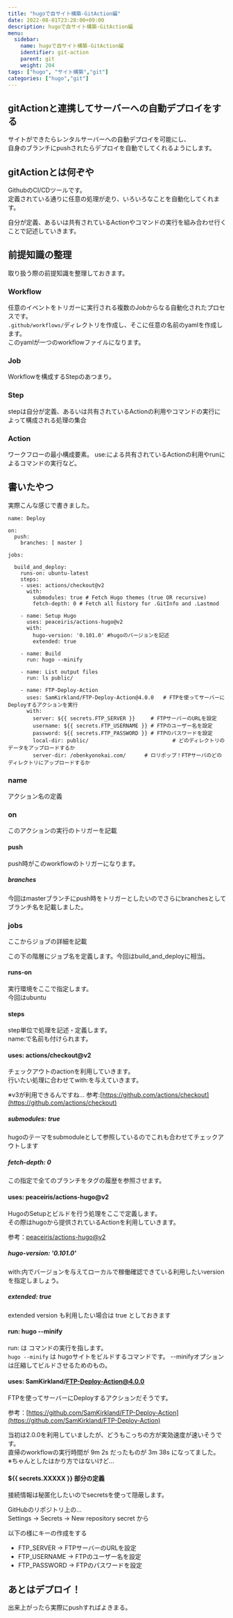 ```yaml
---
title: "hugoで自サイト構築-GitAction編"
date: 2022-08-01T23:28:00+09:00
description: hugoで自サイト構築-GitAction編
menu:
  sidebar:
    name: hugoで自サイト構築-GitAction編
    identifier: git-action
    parent: git
    weight: 204
tags: ["hugo", "サイト構築","git"]
categories: ["hugo","git"]
---
```

  
## gitActionと連携してサーバーへの自動デプロイをする
サイトができたらレンタルサーバーへの自動デプロイを可能にし、  
自身のブランチにpushされたらデプロイを自動でしてくれるようにします。  
  
## gitActionとは何ぞや  
GithubのCI/CDツールです。  
定義されている通りに任意の処理が走り、いろいろなことを自動化してくれます。  

自分が定義、あるいは共有されているActionやコマンドの実行を組み合わせ行くことで記述していきます。  

## 前提知識の整理
取り扱う際の前提知識を整理しておきます。

### Workflow
任意のイベントをトリガーに実行される複数のJobからなる自動化されたプロセスです。  
`.github/workflows/`ディレクトリを作成し、そこに任意の名前のyamlを作成します。  
このyamlが一つのworkflowファイルになります。  

### Job
Workflowを構成するStepのあつまり。  

### Step
stepは自分が定義、あるいは共有されているActionの利用やコマンドの実行によって構成される処理の集合  

### Action
ワークフローの最小構成要素。
use:による共有されているActionの利用やrunによるコマンドの実行など。

## 書いたやつ  
実際こんな感じで書きました。  
  
```console
name: Deploy

on:
  push:
    branches: [ master ]

jobs:

  build_and_deploy:
    runs-on: ubuntu-latest
    steps:
    - uses: actions/checkout@v2
      with:
        submodules: true # Fetch Hugo themes (true OR recursive)
        fetch-depth: 0 # Fetch all history for .GitInfo and .Lastmod

    - name: Setup Hugo
      uses: peaceiris/actions-hugo@v2
      with:
        hugo-version: '0.101.0' #hugoのバージョンを記述
        extended: true

    - name: Build
      run: hugo --minify

    - name: List output files
      run: ls public/

    - name: FTP-Deploy-Action
      uses: SamKirkland/FTP-Deploy-Action@4.0.0   # FTPを使ってサーバーにDeployするアクションを実行
      with:                                        
        server: ${{ secrets.FTP_SERVER }}     # FTPサーバーのURLを設定
        username: ${{ secrets.FTP_USERNAME }} # FTPのユーザー名を設定
        password: ${{ secrets.FTP_PASSWORD }} # FTPのパスワードを設定
        local-dir: public/                           # どのディレクトリのデータをアップロードするか
        server-dir: /obenkyonokai.com/      # ロリポップ！FTPサーバのどのディレクトリにアップロードするか

```
  
### name
アクション名の定義  

### on
このアクションの実行のトリガーを記載

#### push
push時がこのworkflowのトリガーになります。   

##### branches
今回はmasterブランチにpush時をトリガーとしたいのでさらにbranchesとしてブランチ名を記載しました。  

### jobs
ここからジョブの詳細を記載  

この下の階層にジョブ名を定義します。今回はbuild_and_deployに相当。  

#### runs-on
実行環境をここで指定します。  
今回はubuntu  

#### steps
step単位で処理を記述・定義します。  
name:で名前も付けられます。  

#### uses: actions/checkout@v2
チェックアウトのactionを利用していきます。  
行いたい処理に合わせてwith:を与えていきます。  

※v3が利用できるんですね…
参考:[https://github.com/actions/checkout](https://github.com/actions/checkout)  

##### submodules: true
hugoのテーマをsubmoduleとして参照しているのでこれも合わせてチェックアウトします  

##### fetch-depth: 0
この指定で全てのブランチをタグの履歴を参照させます。  

#### uses: peaceiris/actions-hugo@v2
HugoのSetupとビルドを行う処理をここで定義します。  
その際はhugoから提供されているActionを利用していきます。

参考：[peaceiris/actions-hugo@v2](peaceiris/actions-hugo@v2)  
  
##### hugo-version: '0.101.0'
with:内でバージョンを与えてローカルで稼働確認できている利用したいversionを指定しましょう。  

##### extended: true
extended version も利用したい場合は true としておきます  

#### run: hugo --minify
run: は  コマンドの実行を指します。  
`hugo --minify` は hugoサイトをビルドするコマンドです。 --minifyオプションは圧縮してビルドさせるためのもの。  

#### uses: SamKirkland/FTP-Deploy-Action@4.0.0
FTPを使ってサーバーにDeployするアクションだそうです。

参考：[https://github.com/SamKirkland/FTP-Deploy-Action](https://github.com/SamKirkland/FTP-Deploy-Action)  

当初は2.0.0を利用していましたが、どうもこっちの方が実効速度が速いそうです。  
直帰のworkflowの実行時間が 9m 2s だったものが 3m 38s になってました。  
※ちゃんとしたはかり方ではないけど…  

#### ${{ secrets.XXXXX }} 部分の定義
接続情報は秘匿化したいのでsecretsを使って隠蔽します。

GitHubのリポジトリ上の...  
Settings -> Secrets -> New repository secret から

以下の様にキーの作成をする
- FTP_SERVER -> FTPサーバーのURLを設定
- FTP_USERNAME -> FTPのユーザー名を設定
- FTP_PASSWORD -> FTPのパスワードを設定

## あとはデプロイ！
出来上がったら実際にpushすればよきまる。